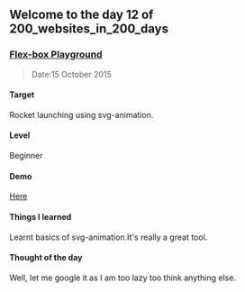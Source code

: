 ## Welcome to the day 12 of 200_websites_in_200_days
### <a href="http://codepen.io/andy1729/full/bVYdqv/" target="_blank">Flex-box Playground</a>
> Date:15 October 2015

#### Target
  Rocket launching using svg-animation.

#### Level
  Beginner

#### Demo
  <a href="http://codepen.io/andy1729/full/bVYdqv/" target="_blank">Here</a>


#### Things I learned
  Learnt basics of svg-animation.It's really a great tool.

#### Thought of the day
  Well, let me google it as I am too lazy too think anything else.